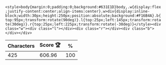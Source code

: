 `<style>body{margin:0;padding:0;background:#631E1D}body,.w{display:flex;justify-content:center;align-items:center}.w>div{display:inline-block;width:30px;height:250px;position:absolute;background:#F16B4A}.b{top:95px;transform:rotate(90deg)}.l{top:25px;left:145px;transform:rotate(30deg)}.r{top:25px;left:225px;transform:rotate(-30deg)}</style><div class="w"><div class="l"></div><div class="r"></div><div class="b"></div></div>`

| Characters | Score 🏆 | %   |
| ---------- | -------- | --- |
| 425        | 606.96   | 100 |
